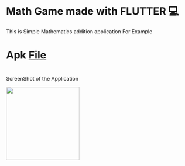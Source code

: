# Math Game made with FLUTTER 💻
This is Simple Mathematics addition application 
For Example 
# Apk [File](https://drive.google.com/file/d/1rlCEcXjcm7qMpj3TGPuIGaOqw2UMl2Ox/view?usp=sharing)
#
ScreenShot of the Application 

<img src="https://github.com/satyamtiwari141/maths_game_for_kiddos/1.jpg" style="width:200px; height:200px"/>
